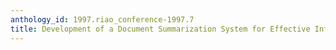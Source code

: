 ```yaml
---
anthology_id: 1997.riao_conference-1997.7
title: Development of a Document Summarization System for Effective Information Services
---
```

